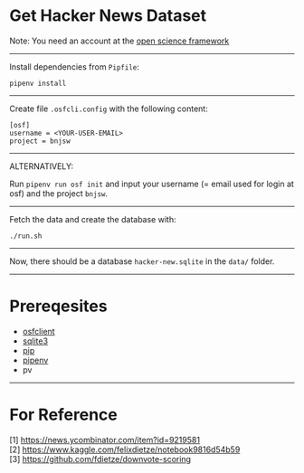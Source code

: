 # Get Hacker News Dataset

Note: You need an account at the [open science framework](https://osf.io/)

---

Install dependencies from `Pipfile`:

`pipenv install`

---

Create file `.osfcli.config` with the following content:

```
[osf]
username = <YOUR-USER-EMAIL>
project = bnjsw
```

---

ALTERNATIVELY:

Run `pipenv run osf init` and input your username (= email used for login at osf) and the project `bnjsw`.

---

Fetch the data and create the database with:

`./run.sh`

---

Now, there should be a database `hacker-new.sqlite` in the `data/` folder.

---

# Prereqesites

* [osfclient](https://github.com/osfclient/osfclient)
* [sqlite3](https://www.sqlite.org/index.html)
* [pip](https://pypi.org/project/pip/)
* [pipenv](https://pipenv.pypa.io/en/latest/)
* pv

---

# For Reference

[1] https://news.ycombinator.com/item?id=9219581  
[2] https://www.kaggle.com/felixdietze/notebook9816d54b59  
[3] https://github.com/fdietze/downvote-scoring 
